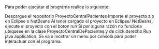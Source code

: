 Para poder ejecutar el programa realice lo siguiente:

Descargue el repositorio ProyectoCentralPacientes
Importe el proyecto zip en Eclipse o NetBeans
Al tener cargado el proyecto en Eclipse/ NetBeans, ejecute el proyecto con el boton run
Si por alguna razón no funciona ubiquese en la clase ProyectoCentralDePacientes y de click derecho Run java application.
Se va a mostrar un menu por consola para poder interactuar con el programa.
